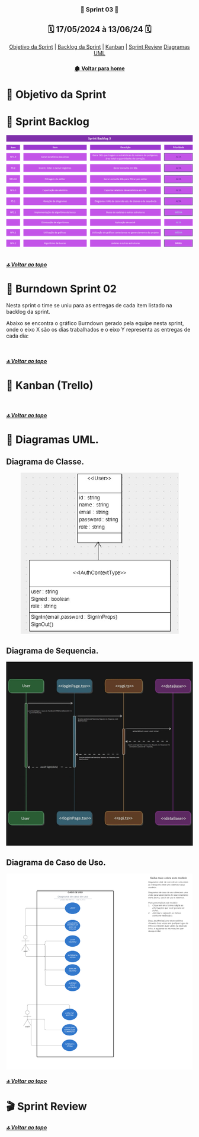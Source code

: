 <span id="topo">

 <div  align="center">

### 📍 Sprint 03 📍

## 🗓️ 17/05/2024 à 13/06/24 🗓️

</div>
<div align="center"> 
<a  href="#dart-objetivo-da-sprint">Objetivo da Sprint</a> | 
<a  href="#sprint-backlog">Backlog da Sprint</a> | 
<a  href="#kanban">Kanban</a> | 
<a  href="#sprint-r">Sprint Review</a>
<a  href="diagrama">Diagramas UML</a>
</div>

<div align="center">

### 

</div>

<div align="center">

#### [ 🏚️ Voltar para home](./README.md)

</div>

<span id="dart-objetivo-da-sprint">
 
#  🤝 Objetivo da Sprint

 
 
<span id="sprint-backlog">

# 🚧 Sprint Backlog

<div align="center">
    <img alt="WW" height="" width="" src="Backlog_sprint3.png"> 
</div>

 <br>
 
##### [🔝 Voltar ao topo ](#topo)
 
# 📇 Burndown Sprint 02
Nesta sprint o time se uniu para as entregas de cada item listado na backlog da sprint.

Abaixo se encontra o gráfico Burndown gerado pela equipe nesta sprint, onde o eixo X são os dias trabalhados e o eixo Y representa as entregas de cada dia:

<div align="center">
    <img align="center" src="">
</div>

##### [🔝 Voltar ao topo ](#topo)

# 📝 Kanban (Trello)
<span id="kanban">

 <div align="center">
    <img height="" width="" src=""> 
 </div>

##### [🔝 Voltar ao topo ](#topo)


# 📝 Diagramas UML.
<span id="diagrama">
 
## Diagrama de Classe.
 <div align="center">
    <img height="" width="" src="diagrama_clasee.jpg"> 
 </div>

## Diagrama de Sequencia.
  <div align="center">
    <img height="" width="" src="diagrama_sequencia.jpg"> 
 </div>

## Diagrama de Caso de Uso.
  <div align="center">
    <img height="" width="" src="Diagrama de caso de uso.png"> 
 </div>

##### [🔝 Voltar ao topo ](#topo)

# 🎬 Sprint Review
<span id="sprint-r">



##### [🔝 Voltar ao topo ](#topo)
